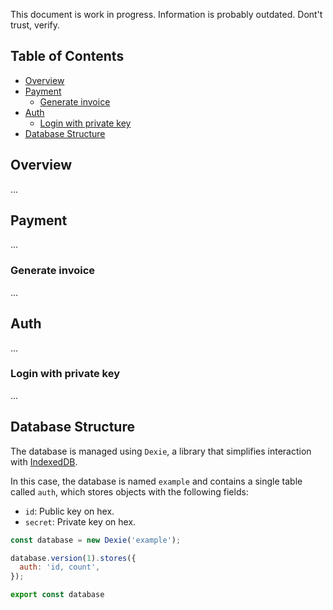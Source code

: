 This document is work in progress. Information is probably outdated. Dont't trust, verify.

## Table of Contents

- [Overview](#overview)
- [Payment](#payment)
  - [Generate invoice](#generate-invoice)
- [Auth](#auth)
  - [Login with private key](#login-with-private-key)
- [Database Structure](#database-structure)

## Overview

...

## Payment

...

### Generate invoice

...

## Auth

...

### Login with private key

...

## Database Structure

The database is managed using `Dexie`, a library that simplifies interaction with [IndexedDB](https://developer.mozilla.org/es/docs/Web/API/IndexedDB_API). 

In this case, the database is named `example` and contains a single table called `auth`, which stores objects with the following fields:

- `id`: Public key on hex.
- `secret`: Private key on hex.

``` javascript
const database = new Dexie('example');

database.version(1).stores({
  auth: 'id, count',
});

export const database
```